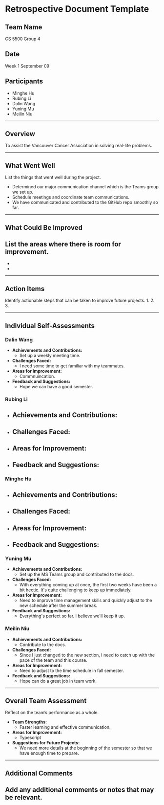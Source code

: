 # Retrospective Document Template

## Team Name
CS 5500 Group 4

## Date
Week 1 September 09

## Participants
- Minghe Hu
- Rubing Li
- Dalin Wang
- Yuning Mu
- Meilin Niu
---

## Overview
To assist the Vancouver Cancer Association in solving real-life problems.

---

## What Went Well
List the things that went well during the project.
- Determined our major communication channel which is the Teams group we set up.
- Schedule meetings and coordinate team communications.
- We have communicated and contributed to the GitHub repo smoothly so far.

---

## What Could Be Improved
List the areas where there is room for improvement.
- 
-
-

---

## Action Items
Identify actionable steps that can be taken to improve future projects.
1.
2.
3.

---

## Individual Self-Assessments
### Dalin Wang
- **Achievements and Contributions:**
  - Set up a weekly meeting time.
- **Challenges Faced:**
  - I need some time to get familiar with my teammates.
- **Areas for Improvement:**
  - Commnuincation.
- **Feedback and Suggestions:**
  - Hope we can have a good semester.

### Rubing Li
- **Achievements and Contributions:**
  -
- **Challenges Faced:**
  -
- **Areas for Improvement:**
  -
- **Feedback and Suggestions:**
  -

### Minghe Hu
- **Achievements and Contributions:**
  -
- **Challenges Faced:**
  -
- **Areas for Improvement:**
  -
- **Feedback and Suggestions:**
  -

### Yuning Mu
- **Achievements and Contributions:**
  - Set up the MS Teams group and contributed to the docs.
- **Challenges Faced:**
  - With everything coming up at once, the first two weeks have been a bit hectic. It's quite challenging to keep up immediately.
- **Areas for Improvement:**
  - Need to improve time management skills and quickly adjust to the new schedule after the summer break.
- **Feedback and Suggestions:**
  - Everything's perfect so far. I believe we'll keep it up.

### Meilin Niu
- **Achievements and Contributions:**
  - Contribute to the docs.
- **Challenges Faced:**
  - Since I just changed to the new section, I need to catch up with the pace of the team and this course.
- **Areas for Improvement:**
  - Need to adjust to the time schedule in fall semester.
- **Feedback and Suggestions:**
  - Hope can do a great job in team work.

---

## Overall Team Assessment
Reflect on the team’s performance as a whole.
- **Team Strengths:**
  - Faster learning and effective communication.
- **Areas for Improvement:**
  - Typescript
- **Suggestions for Future Projects:**
  - We need more details at the beginning of the semester so that we have enough time to prepare.

---

## Additional Comments
Add any additional comments or notes that may be relevant.
-
